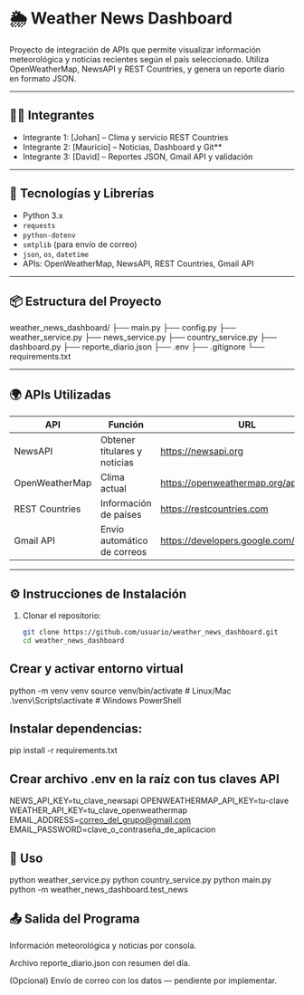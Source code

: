 # 🌦️ Weather News Dashboard

Proyecto de integración de APIs que permite visualizar información meteorológica y noticias recientes según el país seleccionado. Utiliza OpenWeatherMap, NewsAPI y REST Countries, y genera un reporte diario en formato JSON.

---

## 🧑‍💻 Integrantes

- Integrante 1: [Johan] – Clima y servicio REST Countries  
- Integrante 2: [Mauricio] – Noticias, Dashboard y Git**  
- Integrante 3: [David] – Reportes JSON, Gmail API y validación  

---

## 🧰 Tecnologías y Librerías

- Python 3.x  
- `requests`  
- `python-dotenv`  
- `smtplib` (para envío de correo)  
- `json`, `os`, `datetime`  
- APIs: OpenWeatherMap, NewsAPI, REST Countries, Gmail API  

---

## 📦 Estructura del Proyecto

weather_news_dashboard/
├── main.py
├── config.py
├── weather_service.py
├── news_service.py
├── country_service.py
├── dashboard.py
├── reporte_diario.json
├── .env
├── .gitignore
└── requirements.txt



---

## 🌍 APIs Utilizadas

| API             | Función                          | URL                                               |
|-----------------|---------------------------------|--------------------------------------------------|
| NewsAPI         | Obtener titulares y noticias     | https://newsapi.org                              |
| OpenWeatherMap  | Clima actual                    | https://openweathermap.org/api                   |
| REST Countries  | Información de países            | https://restcountries.com                         |
| Gmail API       | Envío automático de correos      | https://developers.google.com/gmail/api          |

---

## ⚙️ Instrucciones de Instalación

1. Clonar el repositorio:
   ```bash
   git clone https://github.com/usuario/weather_news_dashboard.git
   cd weather_news_dashboard


## Crear y activar entorno virtual

python -m venv venv
source venv/bin/activate  # Linux/Mac
.\venv\Scripts\activate   # Windows PowerShell

## Instalar dependencias:
pip install -r requirements.txt

## Crear archivo .env en la raíz con tus claves API
NEWS_API_KEY=tu_clave_newsapi
OPENWEATHERMAP_API_KEY=tu-clave
WEATHER_API_KEY=tu_clave_openweathermap
EMAIL_ADDRESS=correo_del_grupo@gmail.com
EMAIL_PASSWORD=clave_o_contraseña_de_aplicacion

## 🚀 Uso
python weather_service.py
python country_service.py
python main.py
python -m weather_news_dashboard.test_news

## 📤 Salida del Programa
Información meteorológica y noticias por consola.

Archivo reporte_diario.json con resumen del día.

(Opcional) Envío de correo con los datos — pendiente por implementar.